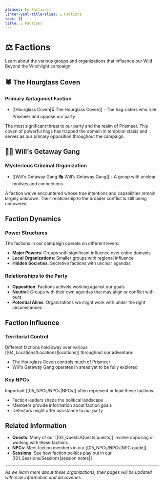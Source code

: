 ```yaml
---
aliases: [⚖️ Factions]
linter-yaml-title-alias: ⚖️ Factions
tags: []
title: ⚖️ Factions
---
```


# ⚖️ Factions

Learn about the various groups and organizations that influence our Wild Beyond the Witchlight campaign.

## 🕷️ The Hourglass Coven

### Primary Antagonist Faction

- [[Hourglass Coven|⏳ The Hourglass Coven]] - The hag sisters who rule Prismeer and oppose our party

The most significant threat to our party and the realm of Prismeer. This coven of powerful hags has trapped the domain in temporal stasis and serves as our primary opposition throughout the campaign.

## 🏃‍♂️ Will's Getaway Gang

### Mysterious Criminal Organization

- [[Will's Getaway Gang|🎭 Will's Getaway Gang]] - A group with unclear motives and connections

A faction we've encountered whose true intentions and capabilities remain largely unknown. Their relationship to the broader conflict is still being uncovered.

## Faction Dynamics

### Power Structures

The factions in our campaign operate on different levels:

- **Major Powers**: Groups with significant influence over entire domains
- **Local Organizations**: Smaller groups with regional influence
- **Hidden Societies**: Secretive factions with unclear agendas

### Relationships to the Party

- **Opposition**: Factions actively working against our goals
- **Neutral**: Groups with their own agendas that may align or conflict with ours
- **Potential Allies**: Organizations we might work with under the right circumstances

## Faction Influence

### Territorial Control

Different factions hold sway over various [[04_Locations/Locations|locations]] throughout our adventure:

- The Hourglass Coven controls much of Prismeer
- Will's Getaway Gang operates in areas yet to be fully explored

### Key NPCs

Important [[05_NPCs/NPCs|NPCs]] often represent or lead these factions:

- Faction leaders shape the political landscape
- Members provide information about faction goals
- Defectors might offer assistance to our party

## Related Information

- **Quests**: Many of our [[02_Quests/Quests|quests]] involve opposing or working with these factions
- **NPCs**: Meet faction members in our [[05_NPCs/NPCs|NPC guide]]
- **Sessions**: See how faction politics play out in our [[01_Sessions/Sessions|session notes]]

---

*As we learn more about these organizations, their pages will be updated with new information and discoveries.*
